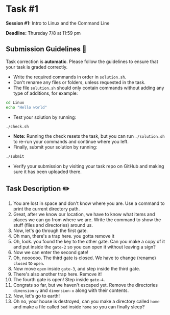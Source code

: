 # Task #1
**Session #1:** Intro to Linux and the Command Line

**Deadline:** Thursday 7/8 at 11:59 pm

## Submission Guidelines 📁
Task correction is **automatic**. Please follow the guidelines to ensure that your task is graded correctly.

- Write the required commands in order in `solution.sh`.
- Don't rename any files or folders, unless requested in the task.
- The file `solution.sh` should only contain commands without adding any type of additions, for example:
```bash
cd Linux
echo "Hello world"
```
- Test your solution by running:
```bash
./check.sh
```
- **Note:** Running the check resets the task, but you can run `./solution.sh` to re-run your commands and continue where you left.
- Finally, submit your solution by running:
```bash
./submit
```
- Verify your submission by visiting your task repo on GitHub and making sure it has been uploaded there.

## Task Description ✏️
1. You are lost in space and don't know where you are. Use a command to print the current directory path.
2. Great, after we know our location, we have to know what items and places we can go from where we are. Write the command to show the stuff (files and directories) around us.
3. Now, let's go through the first gate.
4. Oh man, there's a trap here. you gotta remove it
5. Oh, look. you found the key to the other gate. Can you make a copy of it and put inside the `gate-2` so you can open it without leaving a sign? 
6. Now we can enter the second gate!
7. Oh, noooooo. The third gate is closed. We have to change (rename) `closed` to `open`.
8. Now move `open` inside `gate-3`, and step inside the third gate.
9. There's also another trap here. Remove it!
10. The fourth gate is open! Step inside `gate-4`.
11. Congrats so far, but we haven't escaped yet. Remove the directories `dimension-y` and `dimension-x` along with their contents.
12. Now, let's go to earth!
13. Oh no, your house is destroyed, can you make a directory called `home` and make a file called `bed` inside `home` so you can finally sleep?


